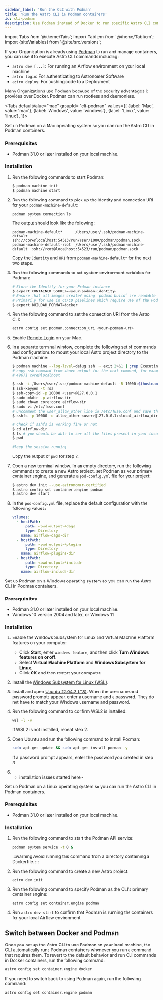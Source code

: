```yaml
---
sidebar_label: 'Run the CLI with Podman'
title: 'Run the Astro CLI in Podman containers'
id: cli-podman
description: Use Podman instead of Docker to run specific Astro CLI commands.
---
```


import Tabs from '@theme/Tabs';
import TabItem from '@theme/TabItem';
import {siteVariables} from '@site/src/versions';

If your Organization is already using [Podman](https://podman.io/) to run and manage containers, you can use it to execute Astro CLI commands including:

- `astro dev [...]`: For running an Airflow environment on your local machine
- `astro login`: For authenticating to Astronomer Software
- `astro deploy`: For pushing code to a Deployment

Many Organizations use Podman because of the security advantages it provides over Docker. Podman can run rootless and daemonless.

<Tabs
    defaultValue="mac"
    groupId= "cli-podman"
    values={[
        {label: 'Mac', value: 'mac'},
        {label: 'Windows', value: 'windows'},
        {label: 'Linux', value: 'linux'},
    ]}>
<TabItem value="mac">

Set up Podman on a Mac operating system so you can run the Astro CLI in Podman containers.

### Prerequisites

- Podman 3.1.0 or later installed on your local machine.

### Installation

1. Run the following commands to start Podman:

    ```sh
    $ podman machine init
    $ podman machine start
    ```

2. Run the following command to pick up the Identity and connection URI for your `podman-machine-default`:

    ```sh
    podman system connection ls
    ```

    The output should look like the following:

    ```text
    podman-machine-default*      /Users/user/.ssh/podman-machine-default  ssh://core@localhost:54523/run/user/1000/podman/podman.sock
    podman-machine-default-root  /Users/user/.ssh/podman-machine-default  ssh://root@localhost:54523/run/podman/podman.sock
    ```

    Copy the `Identity` and `URI` from `podman-machine-default*` for the next two steps.

3. Run the following commands to set system environment variables for Podman:

    ```sh
    # Store the Identity for your Podman instance
    $ export CONTAINER_SSHKEY=<your-podman-identity>
    # Ensure that all images created using `podman build` are readable by Software Deployments.
    # Primarily for use in CI/CD pipelines which require use of the Podman CLI.
    $ export BUILDAH_FORMAT=docker
    ```

4. Run the following command to set the connection URI from the Astro CLI:

    ```sh
    astro config set podman.connection_uri <your-podman-uri>
    ```

5. Enable [Remote Login](https://support.apple.com/en-gb/guide/mac-help/mchlp1066/mac#:~:text=Set%20up%20Remote%20Login%20on,Sharing%20%2C%20then%20select%20Remote%20Login.&text=Select%20the%20Remote%20Login%20tickbox,access%20for%20remote%20users%E2%80%9D%20checkbox.) on your Mac.

6. In a separate terminal window, complete the following set of commands and configurations to mount your local Astro project directory to the Podman machine:

    ```sh
    $ podman machine --log-level=debug ssh -- exit 2>&1 | grep Executing
    # copy ssh command from above output for the next command, for example:
    # 49671 core@localhost

    $ ssh -i /Users/user/.ssh/podman-machine-default -R 10000:$(hostname):22 -p <ssh-command>
    $ ssh-keygen -t rsa
    $ ssh-copy-id -p 10000 <user>@127.0.0.1
    $ sudo mkdir -p airflow-dir
    $ sudo chown core:core airflow-dir
    $ sudo vi /etc/fuse.conf
    # uncomment the user_allow_other line in /etc/fuse.conf and save the file
    $ sshfs -p 10000 -o allow_other <user>@127.0.0.1:<local_airflow_dir_path> airflow-dir

    # check if sshfs is working fine or not
    $ cd airflow-dir
    $ ls # you should be able to see all the files present in your local airflow directory
    $ pwd

    #keep the session running
    ```

    Copy the output of `pwd` for step 7.

7. Open a new terminal window. In an empty directory, run the following commands to create a new Astro project, set Podman as your primary container engine, and generate a `pod-config.yml` file for your project:

    ```sh
    $ astro dev init --use-astronomer-certified
    $ astro config set container.engine podman
    $ astro dev start
    ```

8. In the `pod-config.yml` file, replace the default configuration with the following values:

    ```yaml
    volumes:
      - hostPath:
          path: <pwd-output>/dags
          type: Directory
        name: airflow-dags-dir
      - hostPath:
          path: <pwd-output>/plugins
          type: Directory
        name: airflow-plugins-dir
      - hostPath:
          path: <pwd-output>/include
          type: Directory
        name: airflow-include-dir
    ```

</TabItem>

<TabItem value="windows">

Set up Podman on a Windows operating system so you can run the Astro CLI in Podman containers.

### Prerequisites

- Podman 3.1.0 or later installed on your local machine.
- Windows 10 version 2004 and later, or Windows 11

### Installation

1. Enable the Windows Subsystem for Linux and Virtual Machine Platform features on your computer:

    - Click **Start**, enter `windows feature`, and then click **Turn Windows features on or off**.
    - Select **Virtual Machine Platform** and **Windows Subsystem for Linux**.
    - Click **OK** and then restart your computer.

2. Install the [Windows Subsystem for Linux (WSL)](https://apps.microsoft.com/store/detail/windows-subsystem-for-linux/9P9TQF7MRM4R). 

3. Install and open [Ubuntu 22.04.2 LTS)](https://apps.microsoft.com/store/detail/ubuntu-22042-lts/9PN20MSR04DW?hl=en-ca&gl=ca&rtc=1). When the username and password prompts appear, enter a username and a password. They do not have to match your Windows username and password.

4. Run the following command to confirm WSL2 is installed:

    ```sh
    wsl -l -v
    ```
    If WSL2 is not installed, repeat step 2.

5. Open Ubuntu and run the following command to install Podman:

    ```sh
    sudo apt-get update && sudo apt-get install podman -y
    ```
    If a password prompt appears, enter the password you created in step 3.

6. - installation issues started here -

</TabItem>

<TabItem value="linux">

Set up Podman on a Linux operating system so you can run the Astro CLI in Podman containers.

### Prerequisites

- Podman 3.1.0 or later installed on your local machine.

### Installation

1. Run the following command to start the Podman API service:

    ```sh
    podman system service -t 0 &
    ```

    :::warning
    Avoid running this command from a directory containing a Dockerfile.
    :::

2. Run the following command to create a new Astro project:

    ```sh
    astro dev init
    ```

3. Run the following command to specify Podman as the CLI's primary container engine:

    ```sh
    astro config set container.engine podman
    ```

4. Run `astro dev start` to confirm that Podman is running the containers for your local Airflow environment.

</TabItem>

</Tabs>

## Switch between Docker and Podman

Once you set up the Astro CLI to use Podman on your local machine, the CLI automatically runs Podman containers whenever you run a command that requires them. To revert to the default behavior and run CLI commands in Docker containers, run the following command:

```sh
astro config set container.engine docker
```

If you need to switch back to using Podman again, run the following command:

```sh
astro config set container.engine podman
```
